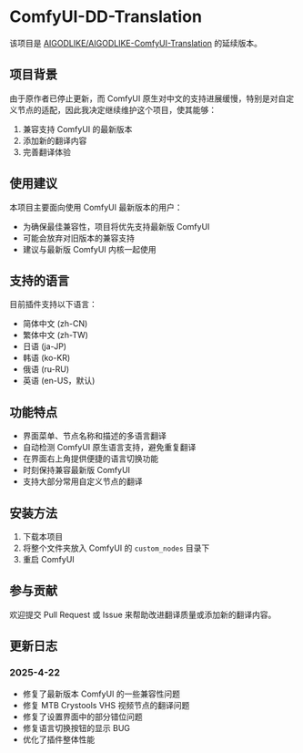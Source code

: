 # ComfyUI-DD-Translation

该项目是 [AIGODLIKE/AIGODLIKE-ComfyUI-Translation](https://github.com/AIGODLIKE/AIGODLIKE-ComfyUI-Translation) 的延续版本。

## 项目背景

由于原作者已停止更新，而 ComfyUI 原生对中文的支持进展缓慢，特别是对自定义节点的适配，因此我决定继续维护这个项目，使其能够：

1. 兼容支持 ComfyUI 的最新版本
2. 添加新的翻译内容
3. 完善翻译体验

## 使用建议

本项目主要面向使用 ComfyUI 最新版本的用户：

- 为确保最佳兼容性，项目将优先支持最新版 ComfyUI
- 可能会放弃对旧版本的兼容支持
- 建议与最新版 ComfyUI 内核一起使用

## 支持的语言

目前插件支持以下语言：
- 简体中文 (zh-CN)
- 繁体中文 (zh-TW)
- 日语 (ja-JP)
- 韩语 (ko-KR)
- 俄语 (ru-RU)
- 英语 (en-US，默认)

## 功能特点

- 界面菜单、节点名称和描述的多语言翻译
- 自动检测 ComfyUI 原生语言支持，避免重复翻译
- 在界面右上角提供便捷的语言切换功能
- 时刻保持兼容最新版 ComfyUI
- 支持大部分常用自定义节点的翻译

## 安装方法

1. 下载本项目
2. 将整个文件夹放入 ComfyUI 的 `custom_nodes` 目录下
3. 重启 ComfyUI

## 参与贡献

欢迎提交 Pull Request 或 Issue 来帮助改进翻译质量或添加新的翻译内容。

## 更新日志

### 2025-4-22
- 修复了最新版本 ComfyUI 的一些兼容性问题
- 修复 MTB Crystools VHS 视频节点的翻译问题
- 修复了设置界面中的部分错位问题
- 修复语言切换按钮的显示 BUG
- 优化了插件整体性能
